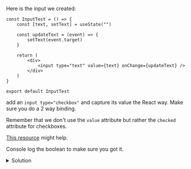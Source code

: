 
Here is the input we created:
```
const InputTest = () => {
    const [text, setText] = useState("")

    const updateText = (event) => {
        setText(event.target)
    }

    return (
        <div>
            <input type="text" value={text} onChange={updateText} />
        </div>
    )
}

export default InputTest
```
add an `input type="checkbox"` and capture its value the React way. 
Make sure you do a 2 way binding.

Remember that we don't use the `value` attribute but rather the `checked` attribute for checkboxes.

  

[This resource](https://www.w3schools.com/jsref/prop_checkbox_checked.asp) might help.

  

Console log the boolean to make sure you got it.

  
<details>
  <summary>
     Solution
  </summary>

```js

import React, { useState } from 'react';

const InputTest = () => {
  const [inputValue, setInputValue] = useState('');
  const [checkboxValue, setCheckboxValue] = useState(false);

    const updateText = (event) => {
        setInputValue(event.target)
    }
  
  const handleCheckboxChange = (event) => {
    setCheckboxValue(event.target.checked);
  }

  return (
    <div>
      <input type="text" value={text} onChange={updateText} />
      <input type="checkbox" checked={checkboxValue} onChange={handleCheckboxChange}/>
    </div>
  )
}

export default InputTest

```

</details>